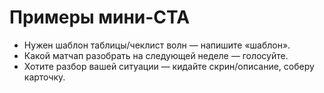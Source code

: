 # Примеры мини-CTA

- Нужен шаблон таблицы/чеклист волн — напишите «шаблон».
- Какой матчап разобрать на следующей неделе — голосуйте.
- Хотите разбор вашей ситуации — кидайте скрин/описание, соберу карточку.